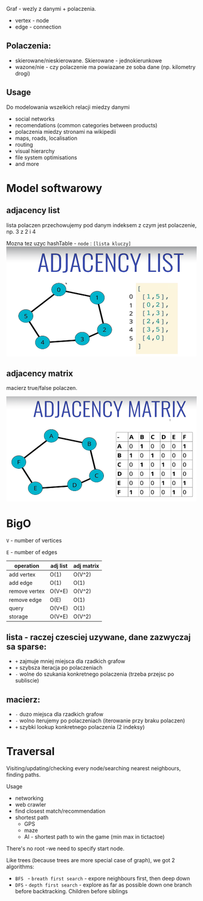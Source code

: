 Graf - wezly z danymi + polaczenia. 

* vertex - node
* edge - connection

## Polaczenia:
* skierowane/nieskierowane. Skierowane - jednokierunkowe
* wazone/nie - czy polaczenie ma powiazane ze soba dane (np. kilometry drogi)

## Usage
Do modelowania wszelkich relacji miedzy danymi
* social networks
* recomendations (common categories between products)
* polaczenia miedzy stronami na wikipedii
* maps, roads, localisation
* routing
* visual hierarchy
* file system optimisations
* and more

# Model softwarowy

## adjacency list
lista polaczen przechowujemy pod danym indeksem z czym jest polaczenie, np. 3 z 2 i 4

Mozna tez uzyc hashTable - `node` : `[lista kluczy]`
![](adjacencyList.png)

## adjacency matrix
macierz true/false polaczen.


![](adjacencyMatrix.png)

# BigO

`V` - number of vertices

`E` - number of edges

| operation      | adj list   | adj matrix |
|----------------|------------|------------|
| add vertex     | O(1)       |   O(V^2)   |
| add edge       |  O(1)      |    O(1)    |
| remove vertex  | O(V+E)     |  O(V^2)    |
| remove edge    |  O(E)      |     O(1)   |
| query          |  O(V+E)    |    O(1)    |
| storage        |  O(V+E)    |    O(V^2)  |

## lista - raczej czesciej uzywane, dane zazwyczaj sa sparse:
* `+` zajmuje mniej miejsca dla rzadkich grafow
* `+` szybsza iteracja po polaczeniach
* `-` wolne do szukania konkretnego polaczenia (trzeba przejsc po subliscie)

## macierz:
* `-` duzo miejsca dla rzadkich grafow
* `-` wolno iterujemy po polaczeniach (iterowanie przy braku polaczen)
* `+` szybki lookup konkretnego polaczenia (2 indeksy)

# Traversal
Visiting/updating/checking every node/searching nearest neighbours, finding paths.

Usage
* networking
* web crawler
* find closest match/recommendation
* shortest path
    * GPS
    * maze
    * AI - shortest path to win the game (min max in tictactoe)


There's no root -we need to specify start node.

Like trees (because trees are more special case of graph), we got 2 algorithms:
* `BFS ` - `breath first search` - expore neighbours first, then deep down
* `DFS` - `depth first search` - explore as far as possible down one branch before backtracking. Children before siblings
